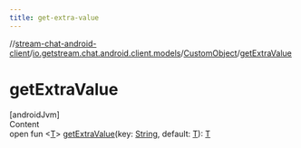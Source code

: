 ```yaml
---
title: get-extra-value
---
```

//[stream-chat-android-client](../../../index.md)/[io.getstream.chat.android.client.models](../index.md)/[CustomObject](index.md)/[getExtraValue](getExtraValue.md)



# getExtraValue  
[androidJvm]  
Content  
open fun &lt;[T](getExtraValue.md)&gt; [getExtraValue](getExtraValue.md)(key: [String](https://kotlinlang.org/api/latest/jvm/stdlib/kotlin/-string/index.html), default: [T](getExtraValue.md)): [T](getExtraValue.md)  



